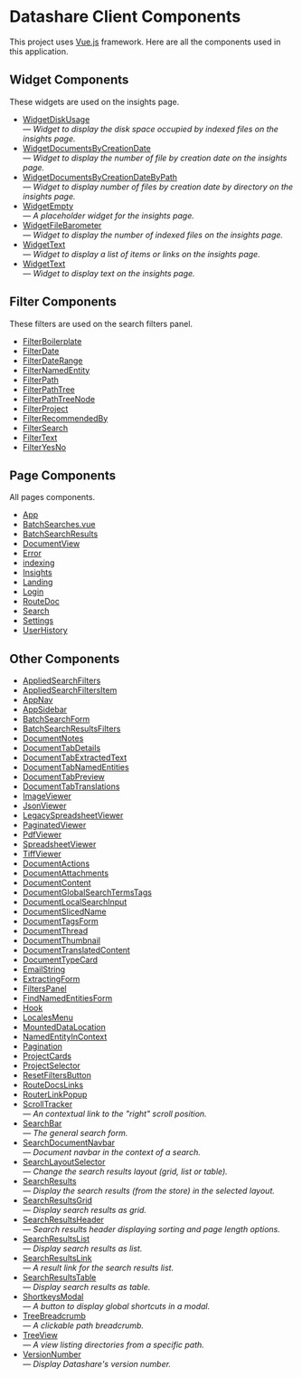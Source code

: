 # Datashare Client Components

This project uses [Vue.js](https://vuejs.org) framework. Here are all the
components used in this application.

## Widget Components

These widgets are used on the insights page.

* [WidgetDiskUsage](components/WidgetDiskUsage.md) <br />— _Widget to display the disk space occupied by indexed files on the insights page._
* [WidgetDocumentsByCreationDate](components/WidgetDocumentsByCreationDate.md) <br />— _Widget to display the number of file by creation date on the insights page._
* [WidgetDocumentsByCreationDateByPath](components/WidgetDocumentsByCreationDateByPath.md) <br />— _Widget to display number of files by creation date by directory on the insights page._
* [WidgetEmpty](components/WidgetEmpty.md) <br />— _A placeholder widget for the insights page._
* [WidgetFileBarometer](components/WidgetFileBarometer.md) <br />— _Widget to display the number of indexed files on the insights page._
* [WidgetText](components/WidgetListGroup.md) <br />— _Widget to display a list of items or links on the insights page._
* [WidgetText](components/WidgetText.md) <br />— _Widget to display text on the insights page._

## Filter Components

These filters are used on the search filters panel.

* [FilterBoilerplate](components/FilterBoilerplate.md) 
* [FilterDate](components/FilterDate.md) 
* [FilterDateRange](components/FilterDateRange.md) 
* [FilterNamedEntity](components/FilterNamedEntity.md) 
* [FilterPath](components/FilterPath.md) 
* [FilterPathTree](components/FilterPathTree.md) 
* [FilterPathTreeNode](components/FilterPathTreeNode.md) 
* [FilterProject](components/FilterProject.md) 
* [FilterRecommendedBy](components/FilterRecommendedBy.md) 
* [FilterSearch](components/FilterSearch.md) 
* [FilterText](components/FilterText.md) 
* [FilterYesNo](components/FilterYesNo.md) 

## Page Components

All pages components.

* [App](pages/App.md) 
* [BatchSearches.vue](pages/BatchSearch.md) 
* [BatchSearchResults](pages/BatchSearchResults.md) 
* [DocumentView](pages/DocumentView.md) 
* [Error](pages/Error.md) 
* [indexing](pages/Indexing.md) 
* [Insights](pages/Insights.md) 
* [Landing](pages/Landing.md) 
* [Login](pages/Login.md) 
* [RouteDoc](pages/RouteDoc.md) 
* [Search](pages/Search.md) 
* [Settings](pages/Settings.md) 
* [UserHistory](pages/UserHistory.md) 

## Other Components

* [AppliedSearchFilters](components/AppliedSearchFilters.md) 
* [AppliedSearchFiltersItem](components/AppliedSearchFiltersItem.md) 
* [AppNav](components/AppNav.md) 
* [AppSidebar](components/AppSidebar.md) 
* [BatchSearchForm](components/BatchSearchForm.md) 
* [BatchSearchResultsFilters](components/BatchSearchResultsFilters.md) 
* [DocumentNotes](components/document/DocumentNotes.md) 
* [DocumentTabDetails](components/document/DocumentTabDetails.md) 
* [DocumentTabExtractedText](components/document/DocumentTabExtractedText.md) 
* [DocumentTabNamedEntities](components/document/DocumentTabNamedEntities.md) 
* [DocumentTabPreview](components/document/DocumentTabPreview.md) 
* [DocumentTabTranslations](components/document/DocumentTabTranslations.md) 
* [ImageViewer](components/document/viewers/ImageViewer.md) 
* [JsonViewer](components/document/viewers/JsonViewer.md) 
* [LegacySpreadsheetViewer](components/document/viewers/LegacySpreadsheetViewer.md) 
* [PaginatedViewer](components/document/viewers/PaginatedViewer.md) 
* [PdfViewer](components/document/viewers/PdfViewer.md) 
* [SpreadsheetViewer](components/document/viewers/SpreadsheetViewer.md) 
* [TiffViewer](components/document/viewers/TiffViewer.md) 
* [DocumentActions](components/DocumentActions.md) 
* [DocumentAttachments](components/DocumentAttachments.md) 
* [DocumentContent](components/DocumentContent.md) 
* [DocumentGlobalSearchTermsTags](components/DocumentGlobalSearchTermsTags.md) 
* [DocumentLocalSearchInput](components/DocumentLocalSearchInput.md) 
* [DocumentSlicedName](components/DocumentSlicedName.md) 
* [DocumentTagsForm](components/DocumentTagsForm.md) 
* [DocumentThread](components/DocumentThread.md) 
* [DocumentThumbnail](components/DocumentThumbnail.md) 
* [DocumentTranslatedContent](components/DocumentTranslatedContent.md) 
* [DocumentTypeCard](components/DocumentTypeCard.md) 
* [EmailString](components/EmailString.md) 
* [ExtractingForm](components/ExtractingForm.md) 
* [FiltersPanel](components/FiltersPanel.md) 
* [FindNamedEntitiesForm](components/FindNamedEntitiesForm.md) 
* [Hook](components/Hook.md) 
* [LocalesMenu](components/LocalesMenu.md) 
* [MountedDataLocation](components/MountedDataLocation.md) 
* [NamedEntityInContext](components/NamedEntityInContext.md) 
* [Pagination](components/Pagination.md) 
* [ProjectCards](components/ProjectCards.md) 
* [ProjectSelector](components/ProjectSelector.md) 
* [ResetFiltersButton](components/ResetFiltersButton.md) 
* [RouteDocsLinks](components/RouteDocsLinks.md) 
* [RouterLinkPopup](components/RouterLinkPopup.md) 
* [ScrollTracker](components/ScrollTracker.md) <br />— _An contextual link to the &quot;right&quot; scroll position._
* [SearchBar](components/SearchBar.md) <br />— _The general search form._
* [SearchDocumentNavbar](components/SearchDocumentNavbar.md) <br />— _Document navbar in the context of a search._
* [SearchLayoutSelector](components/SearchLayoutSelector.md) <br />— _Change the search results layout (grid, list or table)._
* [SearchResults](components/SearchResults.md) <br />— _Display the search results (from the store) in the selected layout._
* [SearchResultsGrid](components/SearchResultsGrid.md) <br />— _Display search results as grid._
* [SearchResultsHeader](components/SearchResultsHeader.md) <br />— _Search results header displaying sorting and page length options._
* [SearchResultsList](components/SearchResultsList.md) <br />— _Display search results as list._
* [SearchResultsLink](components/SearchResultsListLink.md) <br />— _A result link for the search results list._
* [SearchResultsTable](components/SearchResultsTable.md) <br />— _Display search results as table._
* [ShortkeysModal](components/ShortkeysModal.md) <br />— _A button to display global shortcuts in a modal._
* [TreeBreadcrumb](components/TreeBreadcrumb.md) <br />— _A clickable path breadcrumb._
* [TreeView](components/TreeView.md) <br />— _A view listing directories from a specific path._
* [VersionNumber](components/VersionNumber.md) <br />— _Display Datashare&#x27;s version number._
